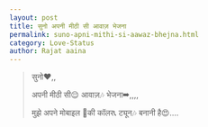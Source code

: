 ```yaml
---
layout: post
title: सुनो अपनी मीठी सी आवाज़ भेजना
permalink: suno-apni-mithi-si-aawaz-bhejna.html
category: Love-Status
author: Rajat aaina
---
```

> सुनो❤,,
> 
> अपनी मीठी सी😌 आवाज़🎶 भेजना➡,,,,
> 
> मुझे अपने मोबाइल 📱की कॉलर📞 ट्यून🎶 बनानी है😍....
